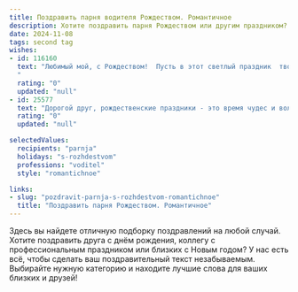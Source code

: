 ```yaml
---
title: Поздравить парня водителя Рождеством. Романтичное
description: Хотите поздравить парня Рождеством или другим праздником? Наш ИИ создаст незабываемое поздравление, а вы обязательно выделитесь среди других.  
date: 2024-11-08
tags: second tag
wishes:
- id: 116160
  text: "Любимый мой, с Рождеством!  Пусть в этот светлый праздник  твоя жизнь будет такой же яркой и радостной, как огни на елочке, а дорога  — всегда прямой и ровной, как твоя уверенная рука на руле.  Я люблю тебя, мой водитель,  и желаю тебе мира, тепла и бесконечного счастья в Новом году!
  "
  rating: "0"
  updated: "null"
- id: 25577
  text: "Дорогой друг, рождественские праздники - это время чудес и волшебства, и я хотел бы поздравить тебя, водитель моего сердца, с этим замечательным Рождеством! Пусть этот светлый праздник принесет тебе много радости, счастья и теплых воспоминаний. Желаю, чтобы каждая поездка была безопасной и полна увлекательных приключений. Пусть твоя жизнь будет такой же яркой и насыщенной, как огни на рождественской елке. С любовью и наилучшими пожеланиями в этот волшебный вечер!"
  rating: "0"
  updated: "null"

selectedValues:
  recipients: "parnja"
  holidays: "s-rozhdestvom"
  professions: "voditel"
  style: "romantichnoe"

links:
- slug: "pozdravit-parnja-s-rozhdestvom-romantichnoe"
  title: "Поздравить парня Рождеством. Романтичное"
---
```


Здесь вы найдете отличную подборку поздравлений на любой случай.
Хотите поздравить друга с днём рождения, коллегу с профессиональным праздником или близких с Новым годом? У нас есть всё, чтобы сделать ваш поздравительный текст незабываемым. Выбирайте нужную категорию и находите лучшие слова для ваших близких и друзей!
